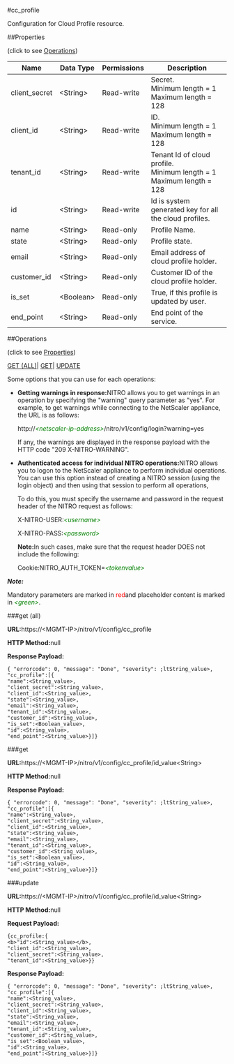 #cc_profile

Configuration for Cloud Profile resource.


##Properties 
<span>(click to see [Operations](#opera))</span>


<table><thead><tr><th>Name</th><th>Data Type</th><th>Permissions</th><th>Description</th></tr></thead><tbody><tr><td>client_secret</td><td>&lt;String></td><td>Read-write</td><td>Secret.<br>Minimum length = 1<br>Maximum length = 128</td></tr><tr><td>client_id</td><td>&lt;String></td><td>Read-write</td><td>ID.<br>Minimum length = 1<br>Maximum length = 128</td></tr><tr><td>tenant_id</td><td>&lt;String></td><td>Read-write</td><td>Tenant Id of cloud profile.<br>Minimum length = 1<br>Maximum length = 128</td></tr><tr><td>id</td><td>&lt;String></td><td>Read-write</td><td>Id is system generated key for all the cloud profiles.</td></tr><tr><td>name</td><td>&lt;String></td><td>Read-only</td><td>Profile Name.</td></tr><tr><td>state</td><td>&lt;String></td><td>Read-only</td><td>Profile state.</td></tr><tr><td>email</td><td>&lt;String></td><td>Read-only</td><td>Email address of cloud profile holder.</td></tr><tr><td>customer_id</td><td>&lt;String></td><td>Read-only</td><td>Customer ID of the cloud profile holder.</td></tr><tr><td>is_set</td><td>&lt;Boolean></td><td>Read-only</td><td>True, if this profile is updated by user.</td></tr><tr><td>end_point</td><td>&lt;String></td><td>Read-only</td><td>End point of the service.</td></tr></tbody></table>
##Operations 
<span>(click to see [Properties](#prope))</span>


[GET (ALL)](#get-)| [GET]()| [UPDATE](#u)


Some options that you can use for each operations:
<ul><li><p><b>Getting warnings in response:</b>NITRO allows you to get warnings in an operation by specifying the "warning" query parameter as "yes". For example, to get warnings while connecting to the NetScaler appliance, the URL is as follows:</p><p>http://<span style="color:green;font-style:italic;">&lt;netscaler-ip-address&gt;</span>/nitro/v1/config/login?warning=yes</p><p>If any, the warnings are displayed in the response payload with the HTTP code "209 X-NITRO-WARNING".</p></li><li><p><b>Authenticated access for individual NITRO operations:</b>NITRO allows you to logon to the NetScaler appliance to perform individual operations. You can use this option instead of creating a NITRO session (using the login object) and then using that session to perform all operations,</p><p>To do this, you must specify the username and password in the request header of the NITRO request as follows:</p><p>X-NITRO-USER:<span style="color:green;font-style:italic;">&lt;username&gt;</span></p><p>X-NITRO-PASS:<span style="color:green;font-style:italic;">&lt;password&gt;</span></p><p><b>Note:</b>In such cases, make sure that the request header DOES not include the following:</p><p>Cookie:NITRO_AUTH_TOKEN=<span style="color:green;font-style:italic;">&lt;tokenvalue&gt;</span></p></li></ul>



***Note:*** 
Mandatory parameters are marked in <span style="color:#FF0000;">red</span>and placeholder content is marked in <span style="color:green;font-style:italic">&lt;green&gt;</span>.

###get (all)



<b>URL:</b>https://&lt;MGMT-IP&gt;/nitro/v1/config/cc_profile
<b>HTTP Method:</b>null
<b>Response Payload: </b>```{ "errorcode": 0, "message": "Done", "severity": ;ltString_value>, "cc_profile":[{"name":<String_value>,"client_secret":<String_value>,"client_id":<String_value>,"state":<String_value>,"email":<String_value>,"tenant_id":<String_value>,"customer_id":<String_value>,"is_set":<Boolean_value>,"id":<String_value>,"end_point":<String_value>}]}```



###get



<b>URL:</b>https://&lt;MGMT-IP&gt;/nitro/v1/config/cc_profile/id_value&lt;String&gt;
<b>HTTP Method:</b>null
<b>Response Payload: </b>```{ "errorcode": 0, "message": "Done", "severity": ;ltString_value>, "cc_profile":[{"name":<String_value>,"client_secret":<String_value>,"client_id":<String_value>,"state":<String_value>,"email":<String_value>,"tenant_id":<String_value>,"customer_id":<String_value>,"is_set":<Boolean_value>,"id":<String_value>,"end_point":<String_value>}]}```



###update



<b>URL:</b>https://&lt;MGMT-IP&gt;/nitro/v1/config/cc_profile/id_value&lt;String&gt;
<b>HTTP Method:</b>null
<b>Request Payload: </b>```{cc_profile:{<b>"id":<String_value></b>,"client_id":<String_value>,"client_secret":<String_value>,"tenant_id":<String_value>}}```
<b>Response Payload: </b>```{ "errorcode": 0, "message": "Done", "severity": ;ltString_value>, "cc_profile":[{"name":<String_value>,"client_secret":<String_value>,"client_id":<String_value>,"state":<String_value>,"email":<String_value>,"tenant_id":<String_value>,"customer_id":<String_value>,"is_set":<Boolean_value>,"id":<String_value>,"end_point":<String_value>}]}```



